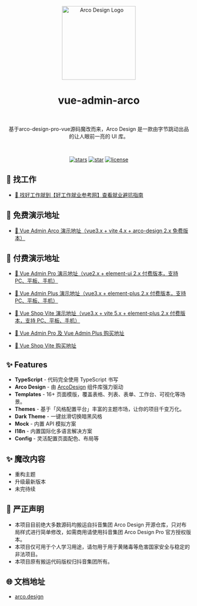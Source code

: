 <div align="center">
  <img alt="Arco Design Logo" width="200" src="https://avatars.githubusercontent.com/u/64576149?s=200&v=4"/>

<br />

  <h1>vue-admin-arco</h1>

<br />

基于arco-design-pro-vue源码魔改而来，Arco Design 是一款由字节跳动出品的让人眼前一亮的 UI 库。

<br />

[![stars](https://img.shields.io/github/stars/zxwk1998/vue-admin-arco?style=flat-square&logo=GitHub)](https://github.com/zxwk1998/vue-admin-arco)
[![star](https://gitee.com/chu1204505056/vue-admin-arco/badge/star.svg?theme=gray)](https://gitee.com/chu1204505056/vue-admin-arco)
[![license](https://img.shields.io/github/license/zxwk1998/vue-admin-arco?style=flat-square)](https://en.wikipedia.org/wiki/MIT_License)

</div>

## 💪 找工作

- [🎉 找好工作就到【好工作就业参考网】查看就业避坑指南](https://job.vuejs-core.cn/)

## 🔗 免费演示地址

- [🚀 Vue Admin Arco 演示地址（vue3.x + vite 4.x + arco-design 2.x 免费版本）](https://vuejs-core.cn/vue-admin-arco)

## 🔗 付费演示地址

- [🚀 Vue Admin Pro 演示地址（vue2.x + element-ui 2.x 付费版本，支持 PC、平板、手机）](https://vuejs-core.cn/admin-pro/)

- [🚀 Vue Admin Plus 演示地址（vue3.x + element-plus 2.x 付费版本，支持 PC、平板、手机）](https://vuejs-core.cn/admin-plus/)

- [🚀 Vue Shop Vite 演示地址（vue3.x + vite 5.x + element-plus 2.x 付费版本，支持 PC、平板、手机）](https://vuejs-core.cn/shop-vite/)

- [📌 Vue Admin Pro 及 Vue Admin Plus 购买地址](https://vuejs-core.cn/authorization/)

- [📌 Vue Shop Vite 购买地址](https://vuejs-core.cn/authorization/shop-vite.html)

## ✨ Features

- **TypeScript** - 代码完全使用 TypeScript 书写
- **Arco Design** - 由 [ArcoDesign](https://github.com/arco-design/arco-design) 组件库强力驱动
- **Templates** - 16+ 页面模版，覆盖表格、列表、表单、工作台、可视化等场景。
- **Themes** - 基于「风格配置平台」丰富的主题市场，让你的项目千变万化。
- **Dark Theme** - 一键丝滑切换暗黑风格
- **Mock** - 内置 API 模拟方案
- **I18n** - 内置国际化多语言解决方案
- **Config** - 灵活配置页面配色、布局等

## ✨ 魔改内容

- 重构主题
- 升级最新版本
- 未完待续

## 📝 严正声明

- 本项目目前绝大多数源码均搬运自抖音集团 Arco Design 开源仓库，只对布局样式进行简单修改，如需商用请使用抖音集团 Arco Design Pro 官方授权版本。
- 本项目仅可用于个人学习用途，请勿用于用于黄赌毒等危害国家安全与稳定的非法项目。
- 本项目原有搬运代码版权归抖音集团所有。

## 🌐 文档地址

- [arco.design](https://arco.design/vue/docs/start)
